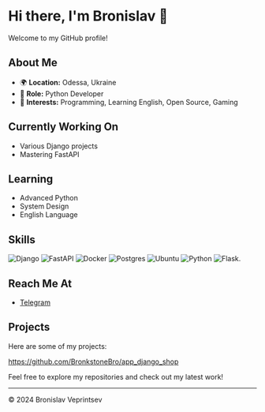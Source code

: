 # Hi there, I'm Bronislav  👋

Welcome to my GitHub profile!

## About Me

- 🌍 **Location:** Odessa, Ukraine
- 💼 **Role:** Python Developer
- 🎯 **Interests:** Programming, Learning English, Open Source, Gaming

## Currently Working On

- Various Django projects
- Mastering FastAPI

## Learning

- Advanced Python
- System Design
- English Language


## Skills

![Django](https://img.shields.io/badge/django-%23092E20.svg?style=for-the-badge&logo=django&logoColor=white)  ![FastAPI](https://img.shields.io/badge/FastAPI-005571?style=for-the-badge&logo=fastapi)  ![Docker](https://img.shields.io/badge/docker-%230db7ed.svg?style=for-the-badge&logo=docker&logoColor=white)  ![Postgres](https://img.shields.io/badge/postgres-%23316192.svg?style=for-the-badge&logo=postgresql&logoColor=white)  ![Ubuntu](https://img.shields.io/badge/Ubuntu-E95420?style=for-the-badge&logo=ubuntu&logoColor=white)  	![Python](https://img.shields.io/badge/python-3670A0?style=for-the-badge&logo=python&logoColor=ffdd54)  	![Flask](https://img.shields.io/badge/flask-%23000.svg?style=for-the-badge&logo=flask&logoColor=white).

## Reach Me At

- [Telegram](https://t.me/bronkstonebro)


## Projects

Here are some of my projects:

https://github.com/BronkstoneBro/app_django_shop

Feel free to explore my repositories and check out my latest work!

---

&copy; 2024 Bronislav Veprintsev
